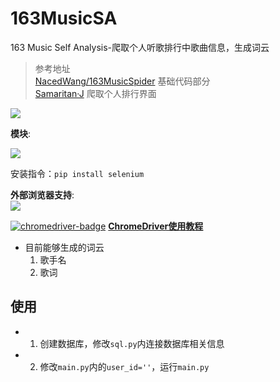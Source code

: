 # 163MusicSA
163 Music Self Analysis-爬取个人听歌排行中歌曲信息，生成词云  
>参考地址  
[NacedWang/163MusicSpider](https://github.com/NacedWang/163MusicSpider) 基础代码部分  
[Samaritan·J](https://blog.csdn.net/u010890916/article/details/106879465/) 爬取个人排行界面  

![][python]  

**模块**:  

![][selenium-badge]  

安装指令：`pip install selenium`  

**外部浏览器支持**:  
![][chrome]  

[![chromedriver-badge]][chromedriver-link] 
[**ChromeDriver使用教程**](https://blog.csdn.net/weixin_41990913/article/details/90936149)

+ 目前能够生成的词云
  1. 歌手名
  2. 歌词

## 使用
+ 1. 创建数据库，修改`sql.py`内连接数据库相关信息  
+ 2. 修改`main.py`内的`user_id=''`，运行`main.py`  

[python]: https://img.shields.io/badge/python-3.8-blue?logo=python
[selenium-badge]: https://img.shields.io/badge/selenium-3.141.0-blue?logo=python
[chromedriver-badge]: https://img.shields.io/badge/ChromeDriver-86.0.4240.22-blue
[chromedriver-link]: http://npm.taobao.org/mirrors/chromedriver/86.0.4240.22/
[chrome]: https://img.shields.io/badge/Chrome-86.0.4240.75-blue
